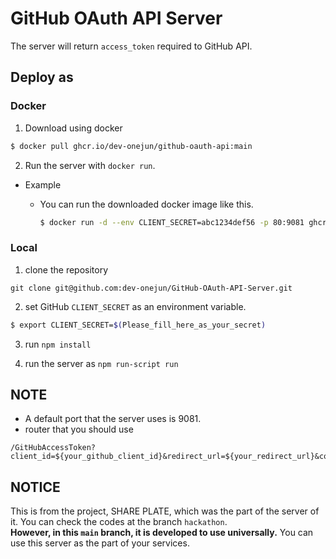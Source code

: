 # GitHub OAuth API Server

The server will return `access_token` required to GitHub API.

## Deploy as

### Docker

1. Download using docker

``` bash
$ docker pull ghcr.io/dev-onejun/github-oauth-api:main
```

2. Run the server with `docker run`.

* Example

  * You can run the downloaded docker image like this.

    ``` bash
    $ docker run -d --env CLIENT_SECRET=abc1234def56 -p 80:9081 ghcr.io/dev-onejun/github-oauth-login:main
    ```

### Local

1. clone the repository

```
git clone git@github.com:dev-onejun/GitHub-OAuth-API-Server.git
```

2. set GitHub `CLIENT_SECRET` as an environment variable.

``` bash
$ export CLIENT_SECRET=$(Please_fill_here_as_your_secret)
```

3. run `npm install`

4. run the server as `npm run-script run`

## NOTE

* A default port that the server uses is 9081.
* router that you should use

```
/GitHubAccessToken?client_id=${your_github_client_id}&redirect_url=${your_redirect_url}&code=${code_you_received}
```

## NOTICE

This is from the project, SHARE PLATE, which was the part of the server of it. You can check the codes at the branch `hackathon`.\
__However, in this `main` branch, it is developed to use universally.__ You can use this server as the part of your services.
